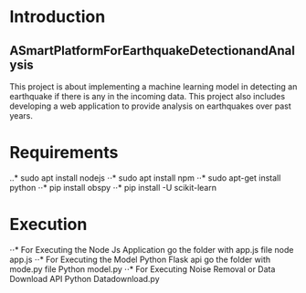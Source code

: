 # Introduction
## ASmartPlatformForEarthquakeDetectionandAnalysis
This project is about implementing a machine learning model in detecting an earthquake if there is any in the incoming data. This project also includes developing a web application to provide analysis on earthquakes over past years. 

# Requirements
..* sudo apt install nodejs
⋅⋅* sudo apt install npm
⋅⋅* sudo apt-get install python
⋅⋅* pip install obspy
⋅⋅* pip install -U scikit-learn

# Execution
⋅⋅* For Executing the Node Js Application go the folder with app.js file
      node app.js
⋅⋅* For Executing the Model Python Flask api go the folder with mode.py file
      Python model.py
⋅⋅* For Executing Noise Removal or Data Download API
      Python Datadownload.py     
